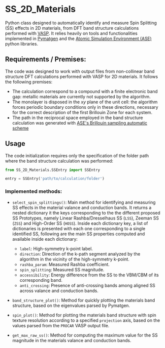 # SS_2D_Materials

Python class designed to automatically identify and measure Spin Splitting (SS) effects in 2D materials, from DFT band structure calculations performed with [VASP](https://www.vasp.at/). It relies heavily on tools and functionalities implemented in [Pymatgen](https://github.com/materialsproject/pymatgen) and the [Atomic Simulation Environment (ASE)](https://wiki.fysik.dtu.dk/ase/) python libraries.

## Requirements / Premises:

The code was designed to work with output files from non-collinear band structure DFT calculations performed with VASP for 2D materials. It follows the following premises:

- The calculation correspond to a compound with a finite electronic band gap: metallic materials are currently not supported by the algorithm.
- The monolayer is disposed in the $xy$ plane of the unit cell: the algorithm forces periodic boundary conditions only in these directions, necessary for the correct description of the first Brillouin Zone for each system.
- The path in the reciprocal space employed in the band structure calculation was generated with [ASE's Brillouin sampling automatic scheme](https://wiki.fysik.dtu.dk/ase/ase/dft/kpoints.html)

## Usage

The code initialization requires only the specification of the folder path where the band structure calculation was performed:

```python
from SS_2D_Materials.SSEntry import SSEntry

entry = SSEntry('path/to/calculation/folder')
```

### Implemented methods:

- `select_spin_splittings()`: Main method for identifying and measuring SS effects in the material valance and conduction bands. It returns a nested dictionary it the keys corresponding to the the different proposed SS Prototypes, namely Linear Rashba/Dresselhaus SS (`LSS`), Zeeman SS (`ZSS`) and High-Order SS (`HOSS`). Inside each dictionary key, a list of dictionaries is presented with each one corresponding to a single identified SS, following are the main SS properties computed and available inside each dictionary:
	- `label`: High-symmetry k-point label.
	- `direction`: Direction of the k-path segment analyzed by the algorithm in the vicinity of the high-symmetry k-point.
	- `rashba_param`: Measured Rashba coefficient.
	- `spin_splitting`: Measured SS magnitude.
	- `accessibility`: Energy difference from the SS to the VBM/CBM of its corresponding band.
	- `anti_crossing`: Presence of anti-crossing bands among aligned SS across valance and conduction bands.

- `band_structure_plot()`: Method for quickly plotting the materials band structure, based on the eigenvalues parsed by Pymatgen.

- `spin_plot()`: Method for plotting the materials band structure with spin texture resolution according to a specified `projection` axis, based on the values parsed from the `PROCAR` VASP output file.

- `get_max_raw_ss()`: Method for computing the maximum value for the SS magnitude in the materials valance and conduction bands.